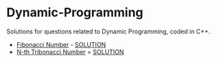 # Dynamic-Programming
Solutions for questions related to Dynamic Programming, coded in C++. <br/>
* [Fibonacci Number](https://leetcode.com/problems/fibonacci-number/) - [SOLUTION](https://github.com/unnati109c/Dynamic-Programming/blob/main/1.%20Fibonacci%20Number%20(leetcode).cpp)
* [N-th Tribonacci Number](https://leetcode.com/problems/n-th-tribonacci-number/) = [SOLUTION](https://github.com/unnati109c/Dynamic-Programming/blob/main/4.%20N-th%20Tribonacci%20Number%20(leetcode).cpp)
